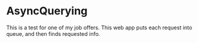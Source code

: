 # AsyncQuerying
This is a test for one of my job offers. This web app puts each request into queue, and then finds requested info.
